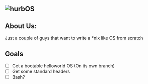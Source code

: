 ![hurbOS](https://i.ibb.co/pbY44gK/logo-transparent.png)
---
## About Us:
Just a couple of guys that want to write a \*nix like OS from scratch

## Goals
- [ ] Get a bootable helloworld OS (On its own branch)
- [ ] Get some standard headers
- [ ] Bash?
